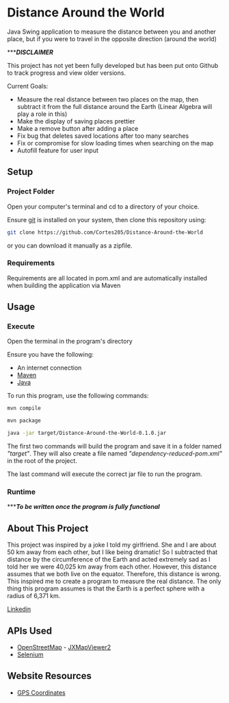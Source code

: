 # Distance Around the World
Java Swing application to measure the distance between you and another
place, but if you were to travel in the opposite direction (around the world)

******DISCLAIMER***

This project has not yet been fully developed but has been
put onto Github to track progress and view older versions.

Current Goals:

* Measure the real distance between two places on the map, then
subtract it from the full distance around the Earth (Linear Algebra will play a role in this)
* Make the display of saving places prettier
* Make a remove button after adding a place
* Fix bug that deletes saved locations after too many searches
* Fix or compromise for slow loading times when searching on the map
* Autofill feature for user input

## Setup

### Project Folder
Open your computer's terminal and cd to a directory of your choice.

Ensure [git](https://git-scm.com/) is installed on your system, then clone this repository using:

```sh
git clone https://github.com/Cortes205/Distance-Around-the-World
```

or you can download it manually as a zipfile.

### Requirements
Requirements are all located in pom.xml and are automatically installed when building the application via Maven

## Usage

### Execute
Open the terminal in the program's directory

Ensure you have the following:
* An internet connection
* [Maven](https://maven.apache.org/)
* [Java](https://www.oracle.com/ca-en/java/technologies/downloads/)

To run this program, use the following commands:

```sh
mvn compile
```

```sh
mvn package
```

```sh
java -jar target/Distance-Around-the-World-0.1.0.jar
```

The first two commands will build the program and save it in a folder named *"target"*. 
They will also create a file named *"dependency-reduced-pom.xml"* in the root of the project.

The last command will execute the correct jar file to run the program.

### Runtime
******To be written once the program is fully functional***


## About This Project
This project was inspired by a joke I told my girlfriend. She and 
I are about 50 km away from each other, but I like being dramatic! So I subtracted
that distance by the circumference of the Earth and acted extremely sad as I told her we were 40,025 km
away from each other. However, this distance assumes that we both live on the equator. Therefore,
this distance is wrong. This inspired me to create a program to measure the real distance. The only
thing this program assumes is that the Earth is a perfect sphere with a radius of 6,371 km.

[Linkedin](https://www.linkedin.com/in/cortes205/)

## APIs Used
* [OpenStreetMap](https://www.openstreetmap.org/#map=10/43.5908/-79.4270) - [JXMapViewer2](https://github.com/msteiger/jxmapviewer2)
* [Selenium](https://www.selenium.dev/)

## Website Resources
* [GPS Coordinates](https://www.gps-coordinates.net/)
